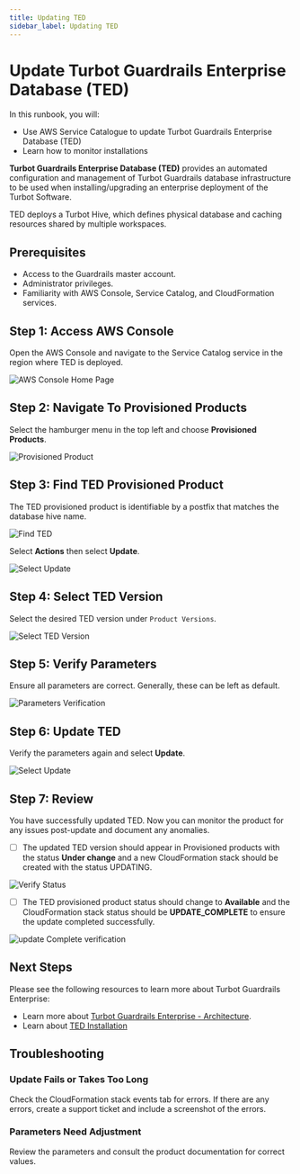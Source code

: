 ```yaml
---
title: Updating TED
sidebar_label: Updating TED
---
```


# Update Turbot Guardrails Enterprise Database (TED)

In this runbook, you will:
- Use AWS Service Catalogue to update Turbot Guardrails Enterprise Database (TED)
- Learn how to monitor installations

**Turbot Guardrails Enterprise Database (TED)** provides an automated configuration and management of Turbot Guardrails database infrastructure to be used when installing/upgrading an enterprise deployment of the Turbot Software.

TED deploys a Turbot Hive, which defines physical database and caching resources shared by multiple workspaces.


## Prerequisites

- Access to the Guardrails master account.
- Administrator privileges.
- Familiarity with AWS Console, Service Catalog, and CloudFormation services.

## Step 1: Access AWS Console

Open the AWS Console and navigate to the Service Catalog service in the region where TED is deployed.

![AWS Console Home Page](/images/docs/guardrails/runbooks/enterprise-install/update-ted/ted-update-aws-console.png)

## Step 2: Navigate To Provisioned Products

Select the hamburger menu in the top left and choose **Provisioned Products**.

![Provisioned Product](/images/docs/guardrails/runbooks/enterprise-install/update-ted/ted-update-service-catalog.png)

## Step 3: Find TED Provisioned Product

The TED provisioned product is identifiable by a postfix that matches the database hive name.

![Find TED](/images/docs/guardrails/runbooks/enterprise-install/update-ted/update-ted-find-ted.png)

Select **Actions** then select **Update**.

![Select Update](/images/docs/guardrails/runbooks/enterprise-install/update-ted/update-ted-actions-update.png)

## Step 4: Select TED Version

Select the desired TED version under `Product Versions`.

![Select TED Version](/images/docs/guardrails/runbooks/enterprise-install/update-ted/update-ted-select-version.png)

## Step 5: Verify Parameters

Ensure all parameters are correct. Generally, these can be left as default.

![Parameters Verification](/images/docs/guardrails/runbooks/enterprise-install/update-ted/update-ted-verify-parameters.png)

## Step 6: Update TED

Verify the parameters again and select **Update**.

![Select Update](/images/docs/guardrails/runbooks/enterprise-install/update-ted/update-ted-select-update.png)

## Step 7: Review

You have successfully updated TED. Now you can monitor the product for any issues post-update and document any anomalies.

- [ ] The updated TED version should appear in Provisioned products with the status **Under change** and a new CloudFormation stack should be created with the status UPDATING.

![Verify Status](/images/docs/guardrails/runbooks/enterprise-install/update-ted/update-ted-verify-status.png)

- [ ] The TED provisioned product status should change to **Available** and the CloudFormation stack status should be **UPDATE_COMPLETE** to ensure the update completed successfully.

![update Complete verification](/images/docs/guardrails/runbooks/enterprise-install/update-ted/update-ted-update-complete.png)

## Next Steps

Please see the following resources to learn more about Turbot Guardrails Enterprise:

- Learn more about [Turbot Guardrails Enterprise - Architecture](https://turbot.com/guardrails/docs/enterprise/architecture).
- Learn about [TED Installation](https://turbot.com/guardrails/docs/enterprise/installation/ted-installation)

## Troubleshooting

### Update Fails or Takes Too Long

Check the CloudFormation stack events tab for errors. If there are any errors, create a support ticket and include a screenshot of the errors.

### Parameters Need Adjustment

Review the parameters and consult the product documentation for correct values.

